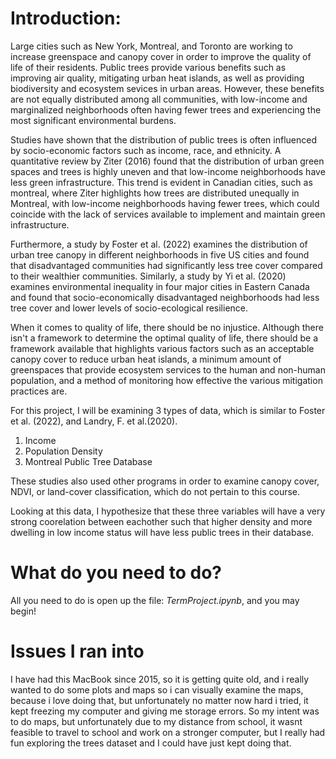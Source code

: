 # Introduction:

Large cities such as New York, Montreal, and Toronto are working to increase greenspace and canopy cover in order to improve the quality of life of their residents. Public trees provide various benefits such as improving air quality, mitigating urban heat islands, as well as providing biodiversity and ecosystem sevices in urban areas. However, these benefits are not equally distributed among all communities, with low-income and marginalized neighborhoods often having fewer trees and experiencing the most significant environmental burdens.

Studies have shown that the distribution of public trees is often influenced by socio-economic factors such as income, race, and ethnicity. A quantitative review by Ziter (2016) found that the distribution of urban green spaces and trees is highly uneven and that low-income neighborhoods have less green infrastructure. This trend is evident in Canadian cities, such as montreal, where Ziter highlights how trees are distributed unequally in Montreal, with low-income neighborhoods having fewer trees, which could coincide with the lack of services available to implement and maintain green infrastructure. 

Furthermore, a study by Foster et al. (2022) examines the distribution of urban tree canopy in different neighborhoods in five US cities and found that disadvantaged communities had significantly less tree cover compared to their wealthier communities. Similarly, a study by Yi et al. (2020) examines environmental inequality in four major cities in Eastern Canada and found that socio-economically disadvantaged neighborhoods had less tree cover and lower levels of socio-ecological resilience.

When it comes to quality of life, there should be no injustice. Although there isn't a framework to determine the optimal quality of life, there should be a framework available that highlights various factors such as an acceptable canopy cover to reduce urban heat islands, a minimum amount of greenspaces that provide ecosystem services to the human and non-human population, and a method of monitoring how effective the various mitigation practices are. 

For this project, I will be examining 3 types of data, which is similar to Foster et al. (2022), and Landry, F. et al.(2020). 
1. Income
2. Population Density
3. Montreal Public Tree Database

These studies also used other programs in order to examine canopy cover, NDVI, or land-cover classification, which do not pertain to this course. 

Looking at this data, I hypothesize that these three variables will have a very strong coorelation between eachother such that higher density and more dwelling in low income status will have less public trees in their database. 

# What do you need to do?

All you need to do is open up the file: *TermProject.ipynb*, and you may begin!


# Issues I ran into

I have had this MacBook since 2015, so it is getting quite old, and i really wanted to do some plots and maps so i can visually examine the maps, because i love doing that, but unfortunately no matter now hard i tried, it kept freezing my computer and giving me storage errors. So my intent was to do maps, but unfortunately due to my distance from school, it wasnt feasible to travel to school and work on a stronger computer, but I really had fun exploring the trees dataset and I could have just kept doing that.  

